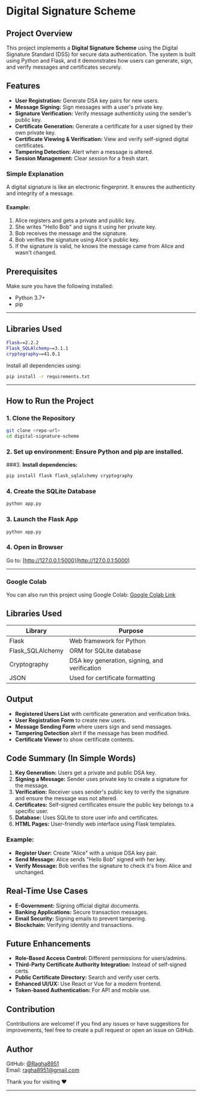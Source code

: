 # Digital Signature Scheme

## Project Overview
This project implements a **Digital Signature Scheme** using the Digital Signature Standard (DSS) for secure data authentication. The system is built using Python and Flask, and it demonstrates how users can generate, sign, and verify messages and certificates securely.

## Features
- **User Registration:** Generate DSA key pairs for new users.
- **Message Signing:** Sign messages with a user's private key.
- **Signature Verification:** Verify message authenticity using the sender's public key.
- **Certificate Generation:** Generate a certificate for a user signed by their own private key.
- **Certificate Viewing & Verification:** View and verify self-signed digital certificates.
- **Tampering Detection:** Alert when a message is altered.
- **Session Management:** Clear session for a fresh start.

### Simple Explanation
A digital signature is like an electronic fingerprint. It ensures the authenticity and integrity of a message.

#### Example:
1. Alice registers and gets a private and public key.
2. She writes "Hello Bob" and signs it using her private key.
3. Bob receives the message and the signature.
4. Bob verifies the signature using Alice's public key.
5. If the signature is valid, he knows the message came from Alice and wasn't changed.

## Prerequisites
Make sure you have the following installed:
- Python 3.7+
- pip

---

## Libraries Used
```bash
Flask==2.2.2
Flask_SQLAlchemy==3.1.1
cryptography==41.0.1
```

Install all dependencies using:
```bash
pip install -r requirements.txt
```

---

## How to Run the Project
### 1. Clone the Repository
```bash
git clone <repo-url>
cd digital-signature-scheme
```
### 2. **Set up environment:** Ensure Python and pip are installed.

###3. **Install dependencies:**
```bash
pip install flask flask_sqlalchemy cryptography
```

### 4. Create the SQLite Database
```bash
python app.py
```

### 3. Launch the Flask App
```bash
python app.py
```

### 4. Open in Browser
Go to: [http://127.0.0.1:5000](http://127.0.0.1:5000)


---


### Google Colab
You can also run this project using Google Colab: [Google Colab Link](https://colab.research.google.com/drive/1qvsRfLlnSTD4EO1_XSN6c8PH6Ojy5Foh?usp=sharing)

## Libraries Used

| Library         | Purpose                                      |
|----------------|----------------------------------------------|
| Flask           | Web framework for Python                     |
| Flask_SQLAlchemy| ORM for SQLite database                      |
| Cryptography    | DSA key generation, signing, and verification |
| JSON            | Used for certificate formatting              |


## Output
- **Registered Users List** with certificate generation and verification links.
- **User Registration Form** to create new users.
- **Message Sending Form** where users sign and send messages.
- **Tampering Detection** alert if the message has been modified.
- **Certificate Viewer** to show certificate contents.

## Code Summary (In Simple Words)
1. **Key Generation:** Users get a private and public DSA key.
2. **Signing a Message:** Sender uses private key to create a signature for the message.
3. **Verification:** Receiver uses sender's public key to verify the signature and ensure the message was not altered.
4. **Certificates:** Self-signed certificates ensure the public key belongs to a specific user.
5. **Database:** Uses SQLite to store user info and certificates.
6. **HTML Pages:** User-friendly web interface using Flask templates.

### Example:
- **Register User:** Create "Alice" with a unique DSA key pair.
- **Send Message:** Alice sends "Hello Bob" signed with her key.
- **Verify Message:** Bob verifies the signature to check it's from Alice and unchanged.


## Real-Time Use Cases
- **E-Government:** Signing official digital documents.
- **Banking Applications:** Secure transaction messages.
- **Email Security:** Signing emails to prevent tampering.
- **Blockchain:** Verifying identity and transactions.

## Future Enhancements
- **Role-Based Access Control:** Different permissions for users/admins.
- **Third-Party Certificate Authority Integration:** Instead of self-signed certs.
- **Public Certificate Directory:** Search and verify user certs.
- **Enhanced UI/UX:** Use React or Vue for a modern frontend.
- **Token-based Authentication:** For API and mobile use.

## Contribution

Contributions are welcome! If you find any issues or have suggestions for improvements, feel free to create a pull request or open an issue on GitHub.

## Author


GitHub: [@Ragha8951](https://github.com/Ragha8951)\
Email: [ragha8951@gmail.com](mailto\:ragha8951@gmail.com)

Thank you for visiting ❤️



---

